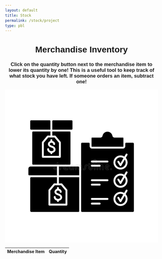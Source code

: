 ```yaml
---
layout: default
title: Stock
permalink: /stock/project
type: pbl
---
```



<h1 style="text-align:center; font-family:Verdana, Geneva, Tahoma, sans-serif;">Merchandise Inventory</h1>






<h3 style="text-align:center; font-family:Verdana, Geneva, Tahoma, sans-serif;">Click on the quantity button next to the merchandise item to lower its quantity by one! This is a useful tool to keep track of what stock you have left. If someone orders an item, subtract one!</h3>

<center><IMG SRC="images/inventory.jpg" alt="inventory"></center>


<!-- HTML table fragment for page -->
<table>
  <thead>
  <tr>
    <th>Merchandise Item</th>
    <th>Quantity</th>
  </tr>
  </thead>
  <tbody id="result">
    <!-- javascript generated data -->
  </tbody>
</table>


<!-- Script is layed out in a sequence (without a function) and will execute when page is loaded -->
<script>

  // prepare HTML defined "result" container for new output
  const resultContainer = document.getElementById("result");

 // keys for quantity subtraction
const QUANTITY = "quantity";


  // prepare fetch urls
  const url = "https://coolcoders.nighthawkcodescrums.gq/api/stocks"; 
  const lower_url = url + "/quantity/";  // quantity

   // prepare fetch GET options
  const options = {
    method: 'GET', // *GET, POST, PUT, DELETE, etc.
    mode: 'cors', // no-cors, *cors, same-origin
    cache: 'default', // *default, no-cache, reload, force-cache, only-if-cached
    credentials: 'omit', // include, *same-origin, omit
    headers: {
      'Content-Type': 'application/json'
      // 'Content-Type': 'application/x-www-form-urlencoded',
    },
  };
  // prepare fetch PUT options, clones with JS Spread Operator (...)
  const put_options = {...options, method: 'PUT'}; // clones and replaces method

  // fetch the API
  fetch(url, options)
    // response is a RESTful "promise" on any successful fetch
    .then(response => {
      // check for response errors
      if (response.status !== 200) {
          error('GET API response failure: ' + response.status);
          return;
      }
      // valid response will have JSON data
      response.json().then(data => {
          console.log(data);
          for (const row of data) {
            // make "tr element" for each "row of data"
            const tr = document.createElement("tr");

            // td for item cell
            const stock = document.createElement("td");
              stock.innerHTML = row.id + ". " + row.item;  // add fetched data to innerHTML

            // td for quantity cell with onclick actions
            const quantity = document.createElement("td");
              const quantity_but = document.createElement('button');
              quantity_but.id = QUANTITY+row.id   // establishes a quantity JS id for cell
              quantity_but.innerHTML = row.quantity;  // add fetched "quantity count" to innerHTML
              quantity_but.onclick = function () {
                // onclick function call with "quantity parameters"
                subtract(QUANTITY, lower_url+row.id, quantity_but.id);  
              };
              quantity.appendChild(quantity_but);  // add "quantity button" to quantity cell

            // this builds ALL td's (cells) into tr (row) element
            tr.appendChild(stock);
            tr.appendChild(quantity);

             // this adds all the tr (row) work above to the HTML "result" container
            resultContainer.appendChild(tr);
          }
      })
  })

  // catch fetch errors (ie Nginx ACCESS to server blocked)
  .catch(err => {
    error(err + " " + url);
  });

  // Reaction function to quantity user actions
  function subtract(type, put_url, elemID) {

    // fetch the API
    fetch(put_url, put_options)
    // response is a RESTful "promise" on any successful fetch
    .then(response => {
      // check for response errors
      if (response.status !== 200) {
          error("PUT API response failure: " + response.status)
          return;  // api failure
      }
      // valid response will have JSON data
      response.json().then(data => {
          console.log(data);
          // quantity updated/decreased
          if (type === QUANTITY) // quantity data element
            document.getElementById(elemID).innerHTML = data.quantity;  // fetched quantity data assigned to quantity Document Object Model (DOM)
          else
            error("unknown type: " + type);  // should never occur
      })
    })
    // catch fetch errors (ie Nginx ACCESS to server blocked)
    .catch(err => {
      error(err + " " + put_url);
    });
    
  }

  // Something went wrong with actions or responses
  function error(err) {
    // log as Error in console
    console.error(err);
    // append error to resultContainer
    const tr = document.createElement("tr");
    const td = document.createElement("td");
    td.innerHTML = err;
    tr.appendChild(td);
    resultContainer.appendChild(tr);
  }

</script>
